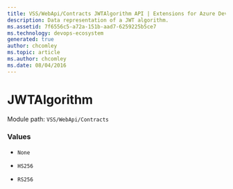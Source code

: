```yaml
---
title: VSS/WebApi/Contracts JWTAlgorithm API | Extensions for Azure DevOps Services
description: Data representation of a JWT algorithm.
ms.assetid: 7f6556c5-a72a-151b-aad7-6259225b5ce7
ms.technology: devops-ecosystem
generated: true
author: chcomley
ms.topic: article
ms.author: chcomley
ms.date: 08/04/2016
---
```


# JWTAlgorithm

Module path: `VSS/WebApi/Contracts`

### Values

* `None` 

* `HS256` 

* `RS256` 

